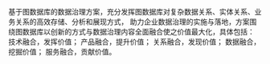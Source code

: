 基于图数据库的数据治理方案，充分发挥图数据库对复杂数据关系、实体关系、业务关系的高效存储、分析和展现方式，
助力企业数据治理的实施与落地，方案围绕图数据库以创新的方式与数据治理内容全面融合使之价值最大化，具体包括：
技术融合，发挥价值；
产品融合，提升价值；
关系融合，发现价值；
数据融合，挖掘价值；
服务融合，贡献价值。